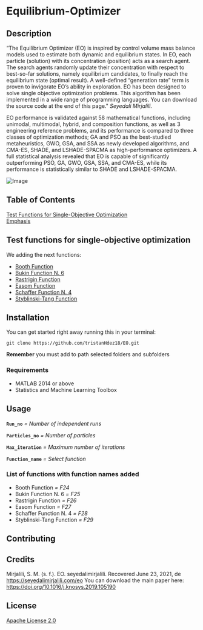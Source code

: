 # Equilibrium-Optimizer

## Description

“The Equilibrium Optimizer (EO) is inspired by control volume mass balance models used to estimate both dynamic and equilibrium states. In EO, each particle (solution) with its concentration (position) acts as a search agent. The search agents randomly update their concentration with respect to best-so-far solutions, namely equilibrium candidates, to finally reach the equilibrium state (optimal result). A well-defined “generation rate” term is proven to invigorate EO’s ability in exploration.
EO has been designed to solve single objective optimization problems. This algorithm has been implemented in a wide range of programming languages. You can download the source code at the end of this page."
*Seyedali Mirjalili.*

EO performance is validated against 58 mathematical functions, including unimodal, multimodal, hybrid, and composition functions, as well as 3 engineering reference problems, and its performance is compared to three classes of optimization methods; GA and PSO as the best-studied metaheuristics, GWO, GSA, and SSA as newly developed algorithms, and CMA-ES, SHADE, and LSHADE-SPACMA as high-performance optimizers. A full statistical analysis revealed that EO is capable of significantly outperforming PSO, GA, GWO, GSA, SSA, and CMA-ES, while its performance is statistically similar to SHADE and LSHADE-SPACMA.

![Image](https://user-images.githubusercontent.com/70921862/123126538-14977400-d40f-11eb-9d08-847afdfe596a.png)



## Table of Contents

[Test Functions for Single-Objective Optimization](https://github.com/tristanHdez18/EO#Test-Functions-for-Single-Objective-Optimization)  
[Emphasis](#emphasis)

## Test functions for single-objective optimization
We adding the next functions:

- [Booth Function](https://www.sfu.ca/~ssurjano/booth.html)
- [Bukin Function N. 6](https://www.sfu.ca/~ssurjano/bukin6.html)
- [Rastrigin Function](https://www.sfu.ca/~ssurjano/rastr.html)
- [Easom Function](https://www.sfu.ca/~ssurjano/easom.html)
- [Schaffer Function N. 4](https://www.sfu.ca/~ssurjano/schaffer4.html)
- [Styblinski-Tang Function](https://www.sfu.ca/~ssurjano/stybtang.html)

## Installation

You can get started right away running this in your terminal:
```
git clone https://github.com/tristanHdez18/EO.git
```
**Remember** you must add to path selected folders and subfolders

### Requirements

- MATLAB 2014 or above
- Statistics and Machine Learning Toolbox

## Usage

**`Run_no`** _= Number of independent runs_

**`Particles_no`** _= Number of particles_

**`Max_iteration`** _= Maximum number of iterations_

**`Function_name`** _= Select function_

### List of functions with function names added

- Booth Function _= F24_
- Bukin Function N. 6 _= F25_
- Rastrigin Function _= F26_ 
- Easom Function _= F27_
- Schaffer Function N. 4 _= F28_
- Styblinski-Tang Function _= F29_

## Contributing

## Credits

Mirjalili, S. M. (s. f.). EO. seyedalimirjalili. Recovered June 23, 2021, de https://seyedalimirjalili.com/eo
You can download the main paper here: https://doi.org/10.1016/j.knosys.2019.105190

## License

[Apache License 2.0](EO/LICENSE)
